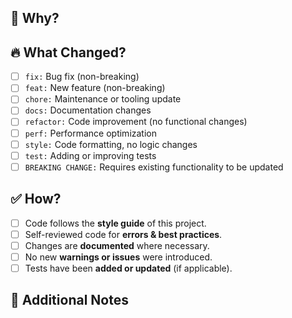 ## 📌 Why?

<!-- Describe the motivation for this change. Link related issues if applicable. -->
<!-- Example: Closes #123 -->

## 🔥 What Changed?

- [ ] `fix:` Bug fix (non-breaking)
- [ ] `feat:` New feature (non-breaking)
- [ ] `chore:` Maintenance or tooling update
- [ ] `docs:` Documentation changes
- [ ] `refactor:` Code improvement (no functional changes)
- [ ] `perf:` Performance optimization
- [ ] `style:` Code formatting, no logic changes
- [ ] `test:` Adding or improving tests
- [ ] `BREAKING CHANGE:` Requires existing functionality to be updated

## ✅ How?

- [ ] Code follows the **style guide** of this project.
- [ ] Self-reviewed code for **errors & best practices**.
- [ ] Changes are **documented** where necessary.
- [ ] No new **warnings or issues** were introduced.
- [ ] Tests have been **added or updated** (if applicable).

## 📜 Additional Notes

<!-- Add any extra details, screenshots, or references if needed. -->
